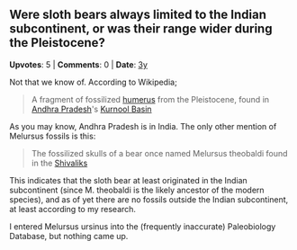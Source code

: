 ## Were sloth bears always limited to the Indian subcontinent, or was their range wider during the Pleistocene?
    
**Upvotes**: 5 | **Comments**: 0 | **Date**: [3y](https://www.quora.com/Were-sloth-bears-always-limited-to-the-Indian-subcontinent-or-was-their-range-wider-during-the-Pleistocene/answer/Gary-Meaney)

Not that we know of. According to Wikipedia;

> A fragment of fossilized [humerus](https://en.wikipedia.org/wiki/Humerus "en.wikipedia.org") from the Pleistocene, found in [Andhra Pradesh](https://en.wikipedia.org/wiki/Andhra_Pradesh "en.wikipedia.org")'s [Kurnool Basin](https://en.wikipedia.org/w/index.php?title=Kurnool_Basin&action=edit&redlink=1 "en.wikipedia.org")

As you may know, Andhra Pradesh is in India. The only other mention of Melursus fossils is this:

> The fossilized skulls of a bear once named Melursus theobaldi found in the [Shivaliks](https://en.wikipedia.org/wiki/Shivaliks "en.wikipedia.org")

This indicates that the sloth bear at least originated in the Indian subcontinent (since M. theobaldi is the likely ancestor of the modern species), and as of yet there are no fossils outside the Indian subcontinent, at least according to my research.

I entered Melursus ursinus into the (frequently inaccurate) Paleobiology Database, but nothing came up.


